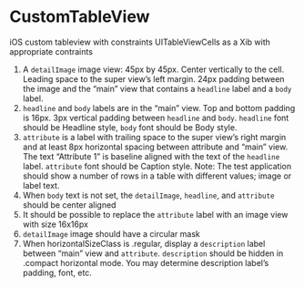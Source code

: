 # CustomTableView
iOS custom tableview with constraints
UITableViewCells as a Xib with appropriate contraints
1. A `detailImage` image view: 45px by 45px. Center vertically to the cell. Leading space to
the super view’s left margin. 24px padding between the image and the “main” view that
contains a `headline` label and a `body` label.
2. `headline` and `body` labels are in the “main” view. Top and bottom padding is 16px. 3px
vertical padding between `headline` and `body`. `headline` font should be Headline style,
`body` font should be Body style.
3. `attribute` is a label with trailing space to the super view’s right margin and at least 8px
horizontal spacing between attribute and “main” view. The text “Attribute 1” is baseline
aligned with the text of the `headline` label. `attribute` font should be Caption style.
Note:
The test application should show a number of rows in a table with different values; image or
label text.
4. When `body` text is not set, the `detailImage`, `headline`, and `attribute` should be center
aligned
5. It should be possible to replace the `attribute` label with an image view with size 16x16px
6. `detailImage` image should have a circular mask
7. When horizontalSizeClass is .regular, display a `description` label between “main” view and
`attribute`. `description` should be hidden in .compact horizontal mode. You may determine
description label’s padding, font, etc.
